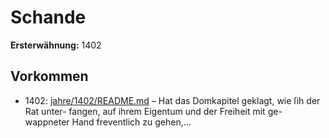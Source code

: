 # Schande

**Ersterwähnung:** 1402

## Vorkommen
- 1402: [jahre/1402/README.md](../jahre/1402/README.md) – Hat das Domkapitel geklagt, wie ſih der Rat unter-
fangen, auf ihrem Eigentum und der Freiheit mit ge-
wappneter Hand freventlich zu gehen,...
